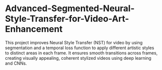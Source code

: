 # Advanced-Segmented-Neural-Style-Transfer-for-Video-Art-Enhancement
This project improves Neural Style Transfer (NST) for video by using segmentation and a temporal loss function to apply different artistic styles to distinct areas in each frame. It ensures smooth transitions across frames, creating visually appealing, coherent stylized videos using deep learning and CNNs.
